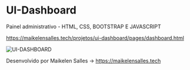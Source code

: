 # UI-Dashboard
Painel administrativo - HTML, CSS, BOOTSTRAP E JAVASCRIPT

https://maikelensalles.tech/projetos/ui-dashboard/pages/dashboard.html

![UI-DASHBOARD](https://user-images.githubusercontent.com/68317244/151512703-2748908f-4328-45e1-b94d-658d3daac911.jpg)

Desenvolvido por Maikelen Salles -> https://maikelensalles.tech
